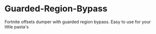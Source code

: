 # Guarded-Region-Bypass
Fortnite offsets dumper with guarded region bypass. Easy to use for your little pasta's 
